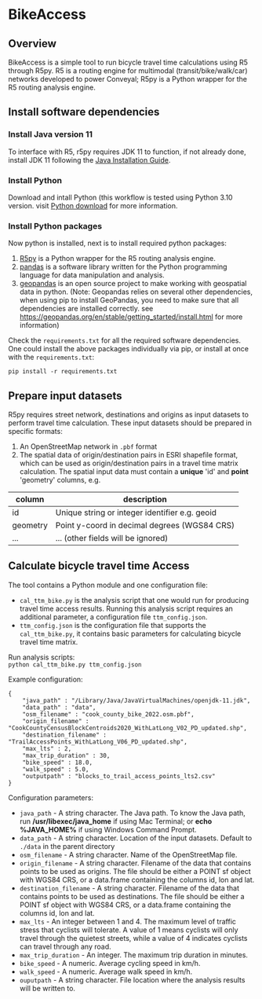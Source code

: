 # BikeAccess

## Overview
BikeAccess is a simple tool to run bicycle travel time calculations using R5 through R5py. R5 is a routing engine for multimodal (transit/bike/walk/car) networks developed to power Conveyal; R5py is a Python wrapper for the R5 routing analysis engine.

## Install software dependencies
### Install Java version 11
To interface with R5, r5py requires JDK 11 to function, if not already done, install JDK 11 following the [Java Installation Guide](https://docs.oracle.com/en/java/javase/11/install/overview-jdk-installation.html#GUID-8677A77F-231A-40F7-98B9-1FD0B48C346A).

### Install Python
Download and intall Python (this workflow is tested using Python 3.10 version. visit [Python download](https://www.python.org/downloads/) for more information.

### Install Python packages
Now python is installed, next is to install required python packages:

1. [R5py](https://github.com/r5py/r5py) is a Python wrapper for the R5 routing analysis engine.  
2. [pandas](https://pandas.pydata.org/) is a software library written for the Python programming language for data manipulation and analysis.  
3. [geopandas](https://geopandas.org/en/stable/) is an open source project to make working with geospatial data in python. (Note: Geopandas relies on several other dependencies, when using pip to install GeoPandas, you need to make sure that all dependencies are installed correctly. see https://geopandas.org/en/stable/getting_started/install.html for more information)  

Check the `requirements.txt` for all the required software dependencies. One could install the above packages individually via pip, or install at once with the `requirements.txt`:    

`pip install -r requirements.txt`  



## Prepare input datasets
R5py requires street network, destinations and origins as input datasets to perform travel time calculation. These input datasets should be prepared in specific formats:    
1. An OpenStreetMap network in `.pbf`  format  
2. The spatial data of origin/destination pairs in ESRI shapefile format, which can be used as origin/destination pairs in a travel time matrix calculation. The spatial input data must contain a **unique** 'id' and **point** 'geometry' columns, e.g.

|column | description |
|---- | --- | 
|id | Unique string or integer identifier e.g. geoid |
|geometry | Point y-coord in decimal degrees (WGS84 CRS) |
|... | ... (other fields will be ignored) |


## Calculate bicycle travel time Access
The tool contains a Python module and one configuration file:
- `cal_ttm_bike.py` is the analysis script that one would run for producing travel time access results. Running this analysis script requires an additional parameter, a configuration file `ttm_config.json`.  
- `ttm_config.json` is the configuration file that supports the `cal_ttm_bike.py`, it contains basic parameters for calculating bicycle travel time matrix.  

Run analysis scripts:  
`python cal_ttm_bike.py ttm_config.json`

Example configuration:  
```
{
    "java_path" : "/Library/Java/JavaVirtualMachines/openjdk-11.jdk",
    "data_path" : "data",
    "osm_filename" : "cook_county_bike_2022.osm.pbf",
    "origin_filename" : "CookCountyCensusBlockCentroids2020_WithLatLong_V02_PD_updated.shp",
    "destination_filename" : "TrailAccessPoints_WithLatLong_V06_PD_updated.shp",
    "max_lts" : 2,
    "max_trip_duration" : 30,
    "bike_speed" : 18.0,
    "walk_speed" : 5.0,
    "outputpath" : "blocks_to_trail_access_points_lts2.csv"
}
```
Configuration parameters:    
- `java_path` - A string character. The Java path. To know the Java path, run **/usr/libexec/java_home** if using Mac Terminal; or **echo %JAVA_HOME%** if using Windows Command Prompt.
- `data_path`  - A string character. Location of the input datasets. Default to `./data` in the parent directory
- `osm_filename` - A string character. Name of the OpenStreetMap file.
- `origin_filename` - A string character. Filename of the data that contains points to be used as origins. The file should be either a POINT sf object with WGS84 CRS, or a data.frame containing the columns id, lon and lat.  
- `destination_filename` - A string character. Filename of the data that contains points to be used as destinations. The file should be either a POINT sf object with WGS84 CRS, or a data.frame containing the columns id, lon and lat.  
- `max_lts` - An integer between 1 and 4. The maximum level of traffic stress that cyclists will tolerate. A value of 1 means cyclists will only travel through the quietest streets, while a value of 4 indicates cyclists can travel through any road.
- `max_trip_duration` - An integer. The maximum trip duration in minutes.   
- `bike_speed` - A numeric. Average cycling speed in km/h.  
- `walk_speed` - A numeric. Average walk speed in km/h.
- `ouputpath` - A string character. File location where the analysis results will be written to.
